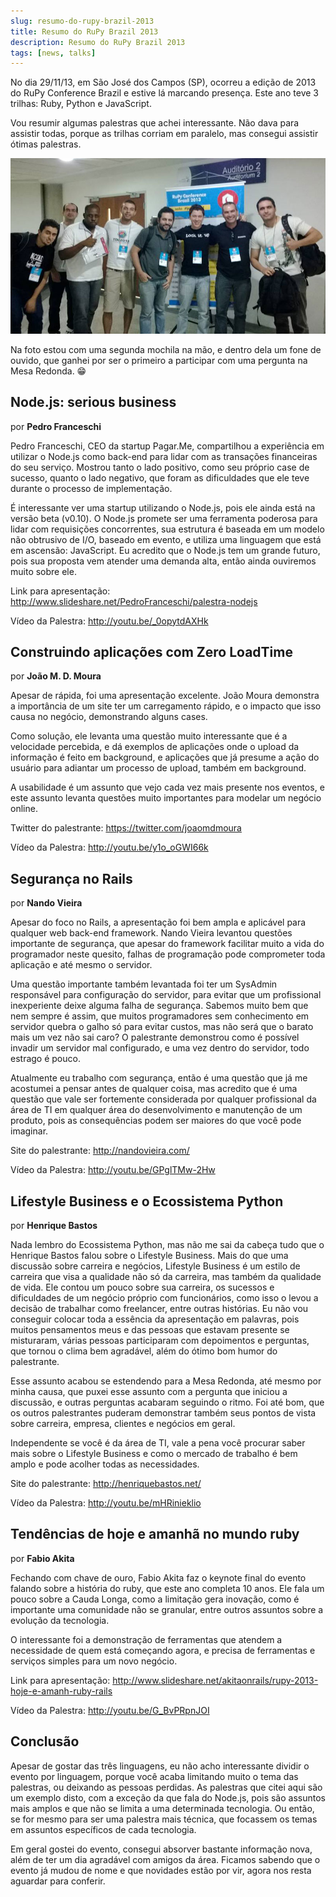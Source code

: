 ```yaml
---
slug: resumo-do-rupy-brazil-2013
title: Resumo do RuPy Brazil 2013
description: Resumo do RuPy Brazil 2013
tags: [news, talks]
---
```


No dia 29/11/13, em São José dos Campos (SP), ocorreu a edição de 2013 do RuPy Conference Brazil e estive lá marcando presença. Este ano teve 3 trilhas: Ruby, Python e JavaScript.

Vou resumir algumas palestras que achei interessante. Não dava para assistir todas, porque as trilhas corriam em paralelo, mas consegui assistir ótimas palestras.

<!--truncate-->

![Rupy](../static/img/rupy.jpg)

Na foto estou com uma segunda mochila na mão, e dentro dela um fone de ouvido, que ganhei por ser o primeiro a participar com uma pergunta na Mesa Redonda. 😁

## Node.js: serious business
por **Pedro Franceschi**

Pedro Franceschi, CEO da startup Pagar.Me, compartilhou a experiência em utilizar o Node.js como back-end para lidar com as transações financeiras do seu serviço. Mostrou tanto o lado positivo, como seu próprio case de sucesso, quanto o lado negativo, que foram as dificuldades que ele teve durante o processo de implementação.

É interessante ver uma startup utilizando o Node.js, pois ele ainda está na versão beta (v0.10). O Node.js promete ser uma ferramenta poderosa para lidar com requisições concorrentes, sua estrutura é baseada em um modelo não obtrusivo de I/O, baseado em evento, e utiliza uma linguagem que está em ascensão: JavaScript. Eu acredito que o Node.js tem um grande futuro, pois sua proposta vem atender uma demanda alta, então ainda ouviremos muito sobre ele.

Link para apresentação: http://www.slideshare.net/PedroFranceschi/palestra-nodejs

Vídeo da Palestra: http://youtu.be/_0opytdAXHk

## Construindo aplicações com Zero LoadTime
por **João M. D. Moura**

Apesar de rápida, foi uma apresentação excelente. João Moura demonstra a importância de um site ter um carregamento rápido, e o impacto que isso causa no negócio, demonstrando alguns cases.

Como solução, ele levanta uma questão muito interessante que é a velocidade percebida, e dá exemplos de aplicações onde o upload da informação é feito em background, e aplicações que já presume a ação do usuário para adiantar um processo de upload, também em background.

A usabilidade é um assunto que vejo cada vez mais presente nos eventos, e este assunto levanta questões muito importantes para modelar um negócio online.

Twitter do palestrante: https://twitter.com/joaomdmoura

Vídeo da Palestra: http://youtu.be/y1o_oGWI66k

## Segurança no Rails
por **Nando Vieira**

Apesar do foco no Rails, a apresentação foi bem ampla e aplicável para qualquer web back-end framework. Nando Vieira levantou questões importante de segurança, que apesar do framework facilitar muito a vida do programador neste quesito, falhas de programação pode comprometer toda aplicação e até mesmo o servidor.

Uma questão importante também levantada foi ter um SysAdmin responsável para configuração do servidor, para evitar que um profissional  inexperiente deixe alguma falha de segurança.  Sabemos muito bem que nem sempre é assim, que muitos programadores sem conhecimento em servidor quebra o galho só para evitar custos, mas não será que o barato mais um vez não sai caro? O palestrante demonstrou como é possível invadir um servidor mal configurado, e uma vez dentro do servidor, todo estrago é pouco.

Atualmente eu trabalho com segurança, então é uma questão que já me acostumei a pensar antes de qualquer coisa, mas acredito que é uma questão que vale ser fortemente considerada por qualquer profissional da área de TI em qualquer área do desenvolvimento e manutenção de um produto, pois as consequências podem ser maiores do que você pode imaginar.

Site do palestrante: http://nandovieira.com/

Vídeo da Palestra: http://youtu.be/GPglTMw-2Hw

## Lifestyle Business e o Ecossistema Python
por **Henrique Bastos**

Nada lembro do Ecossistema Python, mas não me sai da cabeça tudo que o Henrique Bastos falou sobre o Lifestyle Business. Mais do que uma discussão sobre carreira e negócios, Lifestyle Business é um estilo de carreira que visa a qualidade não só da carreira, mas também da qualidade de vida. Ele contou um pouco sobre sua carreira, os sucessos e dificuldades de um negócio próprio com funcionários, como isso o levou a decisão de trabalhar como freelancer, entre outras histórias. Eu não vou conseguir colocar toda a essência da apresentação em palavras, pois muitos pensamentos meus e das pessoas que estavam presente se misturaram, várias pessoas participaram com depoimentos e perguntas, que tornou o clima bem agradável, além do ótimo bom humor do palestrante.

Esse assunto acabou se estendendo para a Mesa Redonda, até mesmo por minha causa, que puxei esse assunto com a pergunta que iniciou a discussão, e outras perguntas acabaram seguindo o ritmo. Foi até bom, que os outros palestrantes puderam demonstrar também seus pontos de vista sobre carreira, empresa, clientes e negócios em geral.

Independente se você é da área de TI, vale a pena você procurar saber mais sobre o Lifestyle Business e como o mercado de trabalho é bem amplo e pode acolher todas as necessidades.

Site do palestrante: http://henriquebastos.net/

Vídeo da Palestra: http://youtu.be/mHRinieklio

## Tendências de hoje e amanhã no mundo ruby
por **Fabio Akita**

Fechando com chave de ouro, Fabio Akita faz o keynote final do evento falando sobre a história do ruby, que este ano completa 10 anos. Ele fala um pouco sobre a Cauda Longa, como a limitação gera inovação, como é importante uma comunidade não se granular, entre outros assuntos sobre a evolução da tecnologia.

O interessante foi a demonstração de ferramentas que atendem a necessidade de quem está começando agora, e precisa de ferramentas e serviços simples para um novo negócio.

Link para apresentação: http://www.slideshare.net/akitaonrails/rupy-2013-hoje-e-amanh-ruby-rails

Vídeo da Palestra: http://youtu.be/G_BvPRpnJOI

## Conclusão

Apesar de gostar das três linguagens, eu não acho interessante dividir o evento por linguagem, porque você acaba limitando muito o tema das palestras, ou deixando as pessoas perdidas. As palestras que citei aqui são um exemplo disto, com a exceção da que fala do Node.js, pois são assuntos mais amplos e que não se limita a uma determinada tecnologia. Ou então, se for mesmo para ser uma palestra mais técnica, que focassem os temas em assuntos específicos de cada tecnologia.

Em geral gostei do evento, consegui absorver bastante informação nova, além de ter um dia agradável com amigos da área. Ficamos sabendo que o evento já mudou de nome e que novidades estão por vir, agora nos resta aguardar para conferir.
